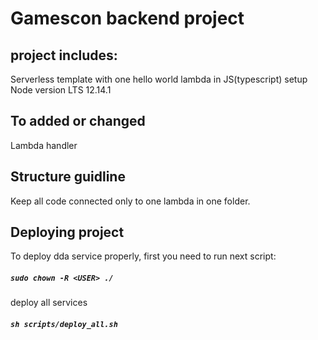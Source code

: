 # Gamescon backend project

## project includes:
  Serverless template with one hello world lambda in JS(typescript) setup
  Node version LTS 12.14.1

## To added or changed
  Lambda handler

## Structure guidline
Keep all code connected only to one lambda in one folder.

## Deploying project
To deploy dda service properly, first you need to run next script:
##### `sudo chown -R <USER> ./`
deploy all services
##### `sh scripts/deploy_all.sh`




